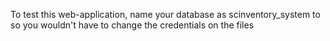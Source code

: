 To test this web-application, name your database as scinventory_system to so you wouldn't have to change the credentials on the files
